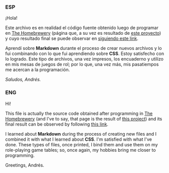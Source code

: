 ### ESP

¡Hola! 

Este archivo es en realidad el código fuente obtenido luego de programar en [The Homebrewery](https://homebrewery.naturalcrit.com/) (página que, a su vez es resultado de [este proyecto](https://github.com/naturalcrit/homebrewery)) y cuyo resultado final se puede observar en [siguiendo este link](https://homebrewery.naturalcrit.com/share/d4CiQ6QYqdi5).

Aprendí sobre **Markdown** durante el proceso de crear nuevos archivos y lo fui combinando con lo que fui aprendiendo sobre **CSS**. Estoy satisfecho con lo logrado. Este tipo de archivos, una vez impresos, los encuaderno y utilizo en mis mesas de juegos de rol; por lo que, una vez más, mis pasatiempos me acercan a la programación.

*Saludos, Andrés.*

### ENG

Hi!

This file is actually the source code obtained after programming in [The Homebrewery](https://homebrewery.naturalcrit.com/) (and I've to say, that page is the result of [this project](https://github.com/naturalcrit/homebrewery)) and its final result can be observed by following [this link](https://homebrewery.naturalcrit.com/share/d4CiQ6QYqdi5).

I learned about **Markdown** during the process of creating new files and I combined it with what I learned about **CSS**. I'm satisfied with what I've done. These types of files, once printed, I bind them and use them on my role-playing game tables; so, once again, my hobbies bring me closer to programming.

Greetings, Andrés.